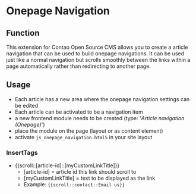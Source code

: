 # Onepage Navigation

## Function

This extension for Contao Open Source CMS allows you to create a article navigation that can be used to build onepage navigations. It can be used just like a normal navigation but scrolls smoothly between the links within a page automatically rather than redirecting to another page.

## Usage

* Each article has a new area where the onepage navigation settings can be edited
* Each article can be activated to be a navigation item
* a new frontend module needs to be created (type: '*Article navigation (Onepage)*')
* place the module on the page (layout or as content element)
* activate `js_onepage_navigation.html5` in your site layout

### InsertTags

* {{scroll::[article-id]::[myCustomLinkTitle]}}
  * [article-id] = article id this link should scroll to
  * [myCustomLinkTitle] = text to be displayed as the link
  * Example: `{{scroll::contact::Email us}}`
